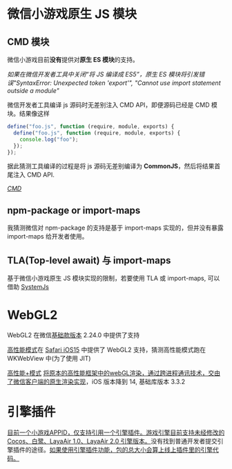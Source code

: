 # 微信小游戏原生 JS 模块

## CMD 模块

微信小游戏目前**没有**提供对**原生 ES 模块**的支持。

_如果在微信开发者工具中关闭“将 JS 编译成 ES5”，原生 ES 模块将引发错误"SyntaxError: Unexpected token 'export'", "Cannot use import statement outside a module"_

微信开发者工具编译 js 源码时无差别注入 CMD API，即便源码已经是 CMD 模块。结果像这样

```js
define("foo.js", function (require, module, exports) {
  define("foo.js", function (require, module, exports) {
    console.log("foo");
  });
});
```

据此猜测工具编译的过程是将 js 源码无差别编译为 **CommonJS**，然后将结果首尾注入 CMD API.

_[CMD](https://github.com/cmdjs/specification/blob/master/draft/module.md)_

## npm-package or import-maps

我猜测微信对 npm-package 的支持是基于 import-maps 实现的，但并没有暴露 import-maps 给开发者使用。

## TLA(Top-level await) 与 import-maps
基于微信小游戏原生 JS 模块实现的限制，若要使用 TLA 或 import-maps, 可以借助 [SystemJs](https://github.com/qingwabote/zero/blob/master/minigame/README.md)

# WebGL2
WebGL2 在微信[基础款版本](https://developers.weixin.qq.com/minigame/dev/guide/runtime/client-lib/version.html) 2.24.0 中提供了支持

[高性能模式](https://developers.weixin.qq.com/minigame/dev/guide/performance/perf-high-performance.html)在 [Safari iOS15](https://caniuse.com/webgl2) 中提供了 WebGL2 支持，猜测高性能模式跑在 WKWebView 中(为了使用 JIT) 

[高性能+模式](https://developers.weixin.qq.com/minigame/dev/guide/performance/perf-high-performance-plus.html) [将原本的高性能框架中的webGL渲染，通过跨进程通讯技术，交由了微信客户端的原生渲染实现](http://www.gamelook.com.cn/2024/01/536242)，iOS 版本降到 14, 基础库版本 3.3.2

# 引擎插件
[目前一个小游戏APPID，仅支持引用一个引擎插件。游戏引擎目前支持未经修改的 Cocos、白鹭、LayaAir 1.0、LayaAir 2.0 引擎版本。](https://developers.weixin.qq.com/community/develop/doc/0000225f290c50132d791596756400)没有找到普通开发者提交引擎插件的途径。[如果使用引擎插件功能，包的总大小会算上线上插件里的引擎代码。](https://segmentfault.com/a/1190000022066660)